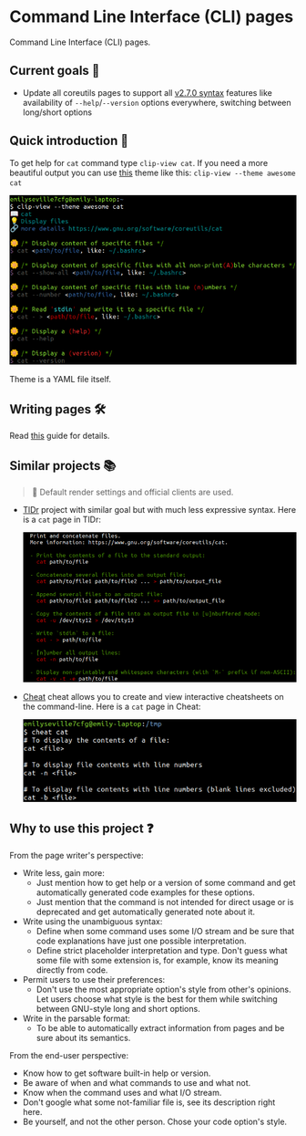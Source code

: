 # Command Line Interface (CLI) pages

Command Line Interface (CLI) pages.

## Current goals :checkered_flag:

- Update all coreutils pages to support all [v2.7.0 syntax](https://github.com/command-line-interface-pages/syntax/blob/main/base.md)
  features like availability of `--help`/`--version` options everywhere, switching
  between long/short options

## Quick introduction :rocket:

To get help for `cat` command type `clip-view cat`. If you need a more beautiful
output you can use [this](https://github.com/command-line-interface-pages/themes/tree/main/awesome)
theme like this: `clip-view --theme awesome cat`

![clip page](./clip-page.png)

Theme is a YAML file itself.

## Writing pages :hammer_and_wrench:

Read [this](./CONTRIBUTING.md) guide for details.

## Similar projects :books:

> :bell: Default render settings and official clients are used.

- [TlDr](https://github.com/tldr-pages/tldr) project with similar goal but with
  much less expressive syntax. Here is a `cat` page in TlDr:

  ![tldr page](./tldr-page.png)

- [Cheat](https://github.com/cheat/cheat) cheat allows you to create and view
  interactive cheatsheets on the command-line. Here is a `cat` page in Cheat:

  ![cheat page](./cheat-page.png)

## Why to use this project :question:

From the page writer's perspective:

- Write less, gain more:
  - Just mention how to get help or a version of some command and get automatically
    generated code examples for these options.
  - Just mention that the command is not intended for direct usage or is deprecated
    and get automatically generated note about it.
- Write using the unambiguous syntax:
  - Define when some command uses some I/O stream and be sure that
    code explanations have just one possible interpretation.
  - Define strict placeholder interpretation and type. Don't guess what some file
    with some extension is, for example, know its meaning directly from code.
- Permit users to use their preferences:
  - Don't use the most appropriate option's style from other's opinions. Let users choose
    what style is the best for them while switching between GNU-style
    long and short options.
- Write in the parsable format:
  - To be able to automatically extract information from pages and be sure about its
    semantics.

From the end-user perspective:

- Know how to get software built-in help or version.
- Be aware of when and what commands to use and what not.
- Know when the command uses and what I/O stream.
- Don't google what some not-familiar file is, see its description right here.
- Be yourself, and not the other person. Chose your code option's style.
